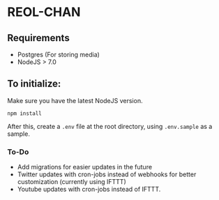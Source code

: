 # REOL-CHAN


## Requirements
- Postgres (For storing media)
- NodeJS > 7.0

## To initialize:
Make sure you have the latest NodeJS version.
```
npm install
```
After this, create a `.env` file at the root directory, using `.env.sample` as a sample.

### To-Do
- Add migrations for easier updates in the future
- Twitter updates with cron-jobs instead of webhooks for better customization (currently using IFTTT)
- Youtube updates with cron-jobs instead of IFTTT.

